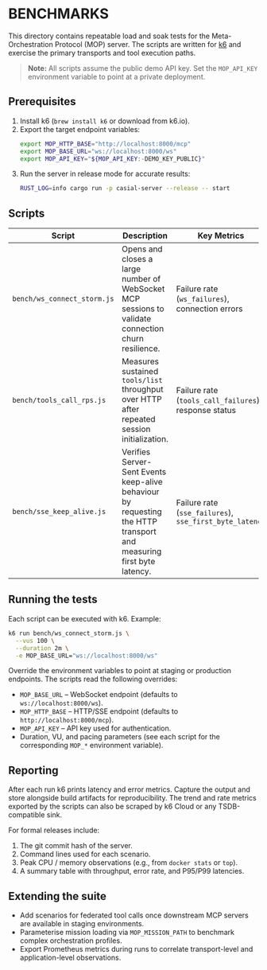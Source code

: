 # BENCHMARKS

This directory contains repeatable load and soak tests for the
Meta-Orchestration Protocol (MOP) server. The scripts are written for
[k6](https://k6.io/) and exercise the primary transports and tool
execution paths.

> **Note:** All scripts assume the public demo API key. Set the
> `MOP_API_KEY` environment variable to point at a private deployment.

## Prerequisites

1. Install k6 (`brew install k6` or download from k6.io).
2. Export the target endpoint variables:
   ```bash
   export MOP_HTTP_BASE="http://localhost:8000/mcp"
   export MOP_BASE_URL="ws://localhost:8000/ws"
   export MOP_API_KEY="${MOP_API_KEY:-DEMO_KEY_PUBLIC}"
   ```
3. Run the server in release mode for accurate results:
   ```bash
   RUST_LOG=info cargo run -p casial-server --release -- start
   ```

## Scripts

| Script | Description | Key Metrics |
| ------ | ----------- | ----------- |
| `bench/ws_connect_storm.js` | Opens and closes a large number of WebSocket MCP sessions to validate connection churn resilience. | Failure rate (`ws_failures`), connection errors | 
| `bench/tools_call_rps.js` | Measures sustained `tools/list` throughput over HTTP after repeated session initialization. | Failure rate (`tools_call_failures`), response status |
| `bench/sse_keep_alive.js` | Verifies Server-Sent Events keep-alive behaviour by requesting the HTTP transport and measuring first byte latency. | Failure rate (`sse_failures`), `sse_first_byte_latency` |

## Running the tests

Each script can be executed with k6. Example:

```bash
k6 run bench/ws_connect_storm.js \
  --vus 100 \
  --duration 2m \
  -e MOP_BASE_URL="ws://localhost:8000/ws"
```

Override the environment variables to point at staging or production
endpoints. The scripts read the following overrides:

- `MOP_BASE_URL` – WebSocket endpoint (defaults to `ws://localhost:8000/ws`).
- `MOP_HTTP_BASE` – HTTP/SSE endpoint (defaults to `http://localhost:8000/mcp`).
- `MOP_API_KEY` – API key used for authentication.
- Duration, VU, and pacing parameters (see each script for the
  corresponding `MOP_*` environment variable).

## Reporting

After each run k6 prints latency and error metrics. Capture the output
and store alongside build artifacts for reproducibility. The trend and
rate metrics exported by the scripts can also be scraped by k6 Cloud or
any TSDB-compatible sink.

For formal releases include:

1. The git commit hash of the server.
2. Command lines used for each scenario.
3. Peak CPU / memory observations (e.g., from `docker stats` or `top`).
4. A summary table with throughput, error rate, and P95/P99 latencies.

## Extending the suite

- Add scenarios for federated tool calls once downstream MCP servers are
  available in staging environments.
- Parameterise mission loading via `MOP_MISSION_PATH` to benchmark complex
  orchestration profiles.
- Export Prometheus metrics during runs to correlate transport-level and
  application-level observations.

